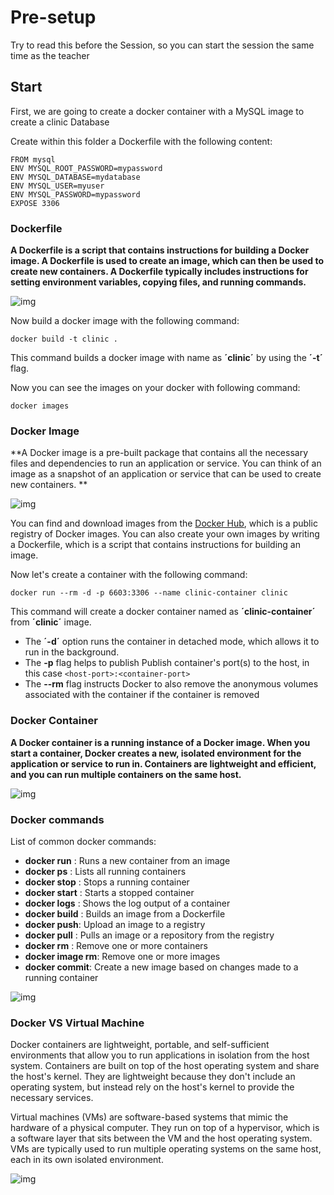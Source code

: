 # Pre-setup

Try to read this before the Session, so you can start the session the same time as the teacher   

## Start

First, we are going to create a docker container with a MySQL image to create a clinic Database

Create within this folder a Dockerfile with the following content:

```
FROM mysql
ENV MYSQL_ROOT_PASSWORD=mypassword
ENV MYSQL_DATABASE=mydatabase
ENV MYSQL_USER=myuser
ENV MYSQL_PASSWORD=mypassword
EXPOSE 3306 
```

### Dockerfile

**A Dockerfile is a script that contains instructions for building a Docker image. A Dockerfile is used to create an
image, which can then be used to create new containers. A Dockerfile typically includes instructions for setting
environment variables, copying files, and running commands.**

![img](documentation_images/dockerfile.png)

Now build a docker image with the following command:

```
docker build -t clinic .
```

This command builds a docker image with name as **´clinic´** by using the **´-t´** flag.

Now you can see the images on your docker with following command:

```
docker images
```

### Docker Image

**A Docker image is a pre-built package that contains all the necessary files and dependencies to run an application or
service. You can think of an image as a snapshot of an application or service that can be used to create new containers.
**

![img](documentation_images/docker-image-docker-container.jpg)

You can find and download images from the [Docker Hub](https://hub.docker.com/search), which is a public registry of
Docker images. You can also create your own images by writing a Dockerfile, which is a script that contains instructions
for building an image.

Now let's create a container with the following command:

```
docker run --rm -d -p 6603:3306 --name clinic-container clinic
```

This command will create a docker container named as **´clinic-container´** from **´clinic´** image.

* The **´-d´** option runs the container in detached mode, which allows it to run in the background.
* The **-p** flag helps to publish Publish container's port(s) to the host, in this case `<host-port>:<container-port>`
* The **--rm** flag instructs Docker to also remove the anonymous volumes associated with the container if the container
  is removed

### Docker Container

**A Docker container is a running instance of a Docker image. When you start a container, Docker creates a new, isolated
environment for the application or service to run in. Containers are lightweight and efficient, and you can run multiple
containers on the same host.**

![img](documentation_images/docker-registry.png)

### Docker commands

List of common docker commands:

* **docker run** : Runs a new container from an image
* **docker ps** : Lists all running containers
* **docker stop** : Stops a running container
* **docker start** : Starts a stopped container
* **docker logs** : Shows the log output of a container
* **docker build** : Builds an image from a Dockerfile
* **docker push**: Upload an image to a registry
* **docker pull** : Pulls an image or a repository from the registry
* **docker rm** : Remove one or more containers
* **docker image rm**: Remove one or more images
* **docker commit**: Create a new image based on changes made to a running container

![img](documentation_images/docker-image.png)

### Docker VS Virtual Machine

Docker containers are lightweight, portable, and self-sufficient environments that allow you to run applications in
isolation from the host system. Containers are built on top of the host operating system and share the host's kernel.
They are lightweight because they don't include an operating system, but instead rely on the host's kernel to provide
the necessary services.

Virtual machines (VMs) are software-based systems that mimic the hardware of a physical computer. They run on top of a
hypervisor, which is a software layer that sits between the VM and the host operating system. VMs are typically used to
run multiple operating systems on the same host, each in its own isolated environment.

![img](documentation_images/container-vs-virtual-machine.png)